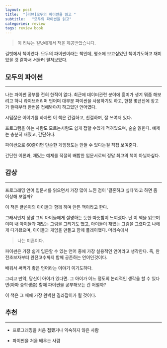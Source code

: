 ```yaml
---
layout: post
title:  "[리뷰]모두의 파이썬을 읽고 "
subtitle:   "모두의 파이썬을 읽고"
categories: review
tags: review book
---
```


> 이 리뷰는 길벗에게서 책을 제공받았습니다.

길벗에서 책이왔다. 모두의 파이썬이라는 책인데, 평소에 보고싶었던 책이기도하고 재미있을 것 같아서 서둘러 펼쳐보았다.

## 모두의 파이썬

---

나는 파이썬 공부를 전혀 한적이 없다. 최근에 데이터관련 분야에 흥미가 생겨 뭐좀 해보려고 하니 라이브러리며 언어며 대부분 파이썬을 사용하기도 하고, 한창 몇년전에 장고가 뜰때부터 한번쯤 접해봐야지 하고있던 언어였다.

시덥잖은 이야기를 하자면 이 책은 간결하고, 친절하며, 잘 쓰여저 있다.

프로그램을 아는 사람도 모르는사람도 쉽게 접할 수있게 적혀있으며, 술술 읽힌다. 예제는 충분히 재밌고, 간단하다.

파이썬으로 60줄이면 단순한 게임정도는 만들 수 있다는걸 직접 보여준다.

간단한 이론과, 재밌는 예제를 적절히 배합한 입문서로써 정말 최고의 책이 아닐까싶다.

## 감상

---

프로그래밍 언어 입문서를 읽으면서 가장 많이 느낀 점이 '결혼하고 싶다'라고 하면 좀 이상해 보일까?

이 책은 글쓴이의 아이들과 함께 하며 만든 책이라고 한다.

그래서인지 정말 그의 아이들에게 설명하는 듯한 따뜻함이 느껴졌다. 난 이 책을 읽으며 이미 내 아이들과 재밌는 그림을 그리기도 했고, 아이들이 재밌는 그림을 그렸다고 나에게 다가왔으며, 아이들과 게임을 만들고 함께 플레이했다. 머리속에서

> 나는 미혼이다. 

파이썬은 가장 쉽게 입문할 수 있는 언어 중에 가장 실용적인 언어라고 생각한다. 즉, 완전초보자부터 완전고수까지 함께 공존하는 언어인것이다.

배워서 써먹기 좋은 언어라는 이야기 이기도하다.

그리고 만약, 당신이 아이가 있다면. 그 아이가 어느 정도의 논리적인 생각을 할 수 있다면(아마 중학생쯤) 함께 파이썬을 공부해보는 건 어떨까?

이 책은 그 때에 가장 완벽한 길라잡이가 될 것이다.

## 추천

---

- 프로그래밍을 처음 접했거나 익숙하지 않은 사람

- 파이썬을 처음 배우는 사람




